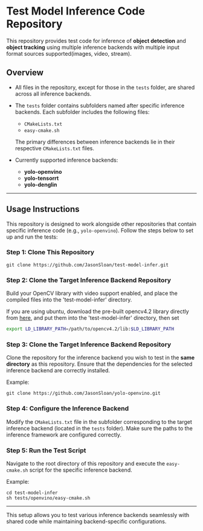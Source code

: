 # Test Model Inference Code Repository

This repository provides test code for inference of **object detection** and **object tracking** using multiple inference backends with multiple input format sources supported(images, video, stream).

## Overview

- All files in the repository, except for those in the `tests` folder, are shared across all inference backends.

- The `tests` folder contains subfolders named after specific inference backends. Each subfolder includes the following files:

  - `CMakeLists.txt`
  - `easy-cmake.sh`

  The primary differences between inference backends lie in their respective `CMakeLists.txt` files.

- Currently supported inference backends:

  - **yolo-openvino**
  - **yolo-tensorrt**
  - **yolo-denglin**

------

## Usage Instructions

This repository is designed to work alongside other repositories that contain specific inference code (e.g., `yolo-openvino`). Follow the steps below to set up and run the tests:

### Step 1: Clone This Repository

```
git clone https://github.com/JasonSloan/test-model-infer.git
```

### Step 2: Clone the Target Inference Backend Repository

Build your OpenCV library with video support enabled, and place the compiled files into the 'test-model-infer' directory.

If you are using ubuntu, download the pre-built opencv4.2 library directly from [here](https://github.com/JasonSloan/DeepFusion/releases/download/v111/opencv4.2.tar), and put them into the  'test-model-infer' directory, then set

```bash
export LD_LIBRARY_PATH=/path/to/opencv4.2/lib:$LD_LIBRARY_PATH
```

### Step 3: Clone the Target Inference Backend Repository

Clone the repository for the inference backend you wish to test in the **same directory** as this repository. Ensure that the dependencies for the selected inference backend are correctly installed.

Example:

```
git clone https://github.com/JasonSloan/yolo-openvino.git
```

### Step 4: Configure the Inference Backend

Modify the `CMakeLists.txt` file in the subfolder corresponding to the target inference backend (located in the `tests` folder). Make sure the paths to the inference framework are configured correctly.

### Step 5: Run the Test Script

Navigate to the root directory of this repository and execute the `easy-cmake.sh` script for the specific inference backend.

Example:

```
cd test-model-infer
sh tests/openvino/easy-cmake.sh
```

------

This setup allows you to test various inference backends seamlessly with shared code while maintaining backend-specific configurations.